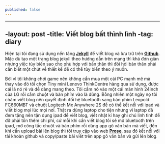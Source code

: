 ```yaml
---
published: false
---
```

---
-layout: post
-title: Viết blog bất thình lình
-tag: diary
---

Hiện tại tôi đang sử dụng nền tảng [**Jekyll**](https://jekyllrb.com/) để viết blog và lưu trữ trên [**Github**](https://github.com/). Mặc dù tạo một trang blog jekyll theo hướng dẫn trên mạng thì khá đơn giản nhưng việc tùy biến sao cho phù hợp với bản thân thì đòi hỏi bản thân phải cần biết một chút về thiết kế để có thể tùy biến theo ý muốn.

Bởi vì tôi không chơi game nên không cần mua một cái PC mạnh mẽ mà thay vào đó tôi chọn Tiny mini Lenovo ThinkCentre hàng qua sử dụng, được cái là nó rẻ và dễ dàng mang theo. Tôi cắm nó vào một cái màn hình 24inch của LG rồi cắm chuột và bàn phím vào là dùng. Bỗng nhiên một ngày nọ tôi chăm viết blog nên quyết định đổi hệ bluetooth sang bàn phím Leopold FC660MBT và chuột Logitech Mx Anywhere 2S để có thể kết nối với ipad và viết blog mọi lúc mọi nơi. Thật ra dùng laptop cho tiện nhưng vì laptop đã đem tặng nên tận dụng ipad để viết blog, viết nhật kí hay ghi chú linh tinh để đỡ phải tốn thêm chi phí, cứ mỗi khi cần viết blog tôi sẽ mở bluetooth trên ipad, mở công tắc chuột và bàn phím rồi dùng app gõ văn bản mà viết, đến khi cần upload bài lên blog thì tôi truy cập vào web [**Prose**](https://prose.io/), sau đó kết nối với tài khoản github và copy/paste bài viết trên app gõ văn bản và gửi lên blog.

